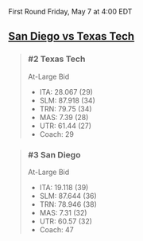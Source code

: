 First Round
Friday, May 7 at 4:00 EDT
## [San Diego vs Texas Tech](https://www.ncaa.com/game/5833661) 

> ### #2 Texas Tech  
> At-Large Bid  
> - ITA: 28.067 (29)  
> - SLM: 87.918 (34)  
> - TRN: 79.75 (34)  
> - MAS: 7.39 (28)  
> - UTR: 61.44 (27)  
> - Coach: 29  

> ### #3 San Diego  
> At-Large Bid  
> - ITA: 19.118 (39)  
> - SLM: 87.644 (36)  
> - TRN: 78.946 (38)  
> - MAS: 7.31 (32)  
> - UTR: 60.57 (32)  
> - Coach: 47  